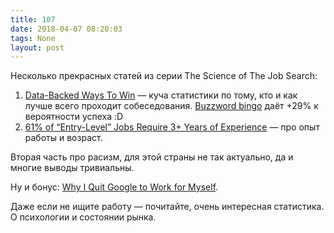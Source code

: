 ```yaml
---
title: 107
date: 2018-04-07 08:20:03
tags: None
layout: post
---
```


Несколько прекрасных статей из серии The Science of The Job Search:

1. [Data-Backed Ways To Win](https://talent.works/blog/2018/01/08/the-science-of-the-job-search-part-i-13-data-backed-ways-to-win/) — куча статистики по тому, кто и как лучше всего проходит собеседования. [Buzzword bingo](https://en.wikipedia.org/wiki/Buzzword_bingo) даёт +29% к вероятности успеха :D
3. [61% of “Entry-Level” Jobs Require 3+ Years of Experience](https://talent.works/blog/2018/03/28/the-science-of-the-job-search-part-iii-61-of-entry-level-jobs-require-3-years-of-experience/) — про опыт работы и возраст.

Вторая часть про расизм, для этой страны не так актуально, да и многие выводы тривиальны.

Ну и бонус: [Why I Quit Google to Work for Myself](https://mtlynch.io/why-i-quit-google/).

Даже если не ищите работу — почитайте, очень интересная статистика. О психологии и состоянии рынка.
